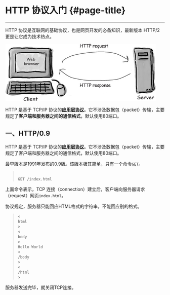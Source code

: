# HTTP 协议入门 {#page-title}

---

HTTP 协议是互联网的基础协议，也是网页开发的必备知识，最新版本 HTTP/2 更是让它成为技术热点。

![](/assets/import.png)

HTTP 是基于 TCP/IP 协议的[**应用层协议**](http://www.ruanyifeng.com/blog/2012/05/internet_protocol_suite_part_i.html)。它不涉及数据包（packet）传输，主要规定了**客户端和服务器之间的通信格式**，默认使用80端口。



## 一、HTTP/0.9

HTTP 是基于 TCP/IP 协议的[**应用层协议**](http://www.ruanyifeng.com/blog/2012/05/internet_protocol_suite_part_i.html)。它不涉及数据包（packet）传输，主要规定了客户端和服务器之间的通信格式，默认使用80端口。

最早版本是1991年发布的0.9版。该版本极其简单，只有一个命令`GET`。

> ```
>
> GET /index.html
>
> ```

上面命令表示，TCP 连接（connection）建立后，客户端向服务器请求（request）网页`index.html`。

协议规定，服务器只能回应HTML格式的字符串，不能回应别的格式。

> ```
> <
> html
> >
> <
> body
> >
> Hello World
> <
> /body
> >
> <
> /html
> >
> ```

服务器发送完毕，就关闭TCP连接。


